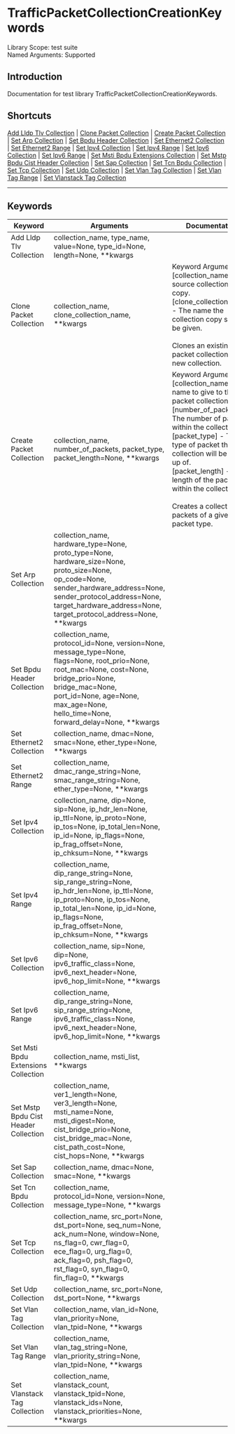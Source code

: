 # TrafficPacketCollectionCreationKeywords
Library Scope: test suite<br>
Named Arguments: Supported

## Introduction
Documentation for test library TrafficPacketCollectionCreationKeywords.

## Shortcuts
[Add Lldp Tlv Collection](#Add_Lldp_Tlv_Collection) | [Clone Packet Collection](#Clone_Packet_Collection) | [Create Packet Collection](#Create_Packet_Collection) | [Set Arp Collection](#Set_Arp_Collection) | [Set Bpdu Header Collection](#Set_Bpdu_Header_Collection) | [Set Ethernet2 Collection](#Set_Ethernet2_Collection) | [Set Ethernet2 Range](#Set_Ethernet2_Range) | [Set Ipv4 Collection](#Set_Ipv4_Collection) | [Set Ipv4 Range](#Set_Ipv4_Range) | [Set Ipv6 Collection](#Set_Ipv6_Collection) | [Set Ipv6 Range](#Set_Ipv6_Range) | [Set Msti Bpdu Extensions Collection](#Set_Msti_Bpdu_Extensions_Collection) | [Set Mstp Bpdu Cist Header Collection](#Set_Mstp_Bpdu_Cist_Header_Collection) | [Set Sap Collection](#Set_Sap_Collection) | [Set Tcn Bpdu Collection](#Set_Tcn_Bpdu_Collection) | [Set Tcp Collection](#Set_Tcp_Collection) | [Set Udp Collection](#Set_Udp_Collection) | [Set Vlan Tag Collection](#Set_Vlan_Tag_Collection) | [Set Vlan Tag Range](#Set_Vlan_Tag_Range) | [Set Vlanstack Tag Collection](#Set_Vlanstack_Tag_Collection)
***

## Keywords
| Keyword | Arguments | Documentation |
|---------|-----------|---------------|
| <a name="Add_Lldp_Tlv_Collection"></a>Add Lldp Tlv Collection | collection_name, type_name, value=None, type_id=None, length=None, **kwargs |  |
| <a name="Clone_Packet_Collection"></a>Clone Packet Collection | collection_name, clone_collection_name, **kwargs | Keyword Arguments:<br>[collection_name] - The source collection to copy.<br>[clone_collection_name] - The name the collection copy should be given.<br><br>Clones an existing packet collection to a new collection. |
| <a name="Create_Packet_Collection"></a>Create Packet Collection | collection_name, number_of_packets, packet_type, packet_length=None, **kwargs | Keyword Arguments:<br>[collection_name] - The name to give to the packet collection.<br>[number_of_packets] - The number of packets within the collection.<br>[packet_type] - The type of packet that the collection will be made up of.<br>[packet_length] - The length of the packets within the collection.<br><br>Creates a collection of packets of a given packet type. |
| <a name="Set_Arp_Collection"></a>Set Arp Collection | collection_name, hardware_type=None, proto_type=None, hardware_size=None, proto_size=None, op_code=None, sender_hardware_address=None, sender_protocol_address=None, target_hardware_address=None, target_protocol_address=None, **kwargs |  |
| <a name="Set_Bpdu_Header_Collection"></a>Set Bpdu Header Collection | collection_name, protocol_id=None, version=None, message_type=None, flags=None, root_prio=None, root_mac=None, cost=None, bridge_prio=None, bridge_mac=None, port_id=None, age=None, max_age=None, hello_time=None, forward_delay=None, **kwargs |  |
| <a name="Set_Ethernet2_Collection"></a>Set Ethernet2 Collection | collection_name, dmac=None, smac=None, ether_type=None, **kwargs |  |
| <a name="Set_Ethernet2_Range"></a>Set Ethernet2 Range | collection_name, dmac_range_string=None, smac_range_string=None, ether_type=None, **kwargs |  |
| <a name="Set_Ipv4_Collection"></a>Set Ipv4 Collection | collection_name, dip=None, sip=None, ip_hdr_len=None, ip_ttl=None, ip_proto=None, ip_tos=None, ip_total_len=None, ip_id=None, ip_flags=None, ip_frag_offset=None, ip_chksum=None, **kwargs |  |
| <a name="Set_Ipv4_Range"></a>Set Ipv4 Range | collection_name, dip_range_string=None, sip_range_string=None, ip_hdr_len=None, ip_ttl=None, ip_proto=None, ip_tos=None, ip_total_len=None, ip_id=None, ip_flags=None, ip_frag_offset=None, ip_chksum=None, **kwargs |  |
| <a name="Set_Ipv6_Collection"></a>Set Ipv6 Collection | collection_name, sip=None, dip=None, ipv6_traffic_class=None, ipv6_next_header=None, ipv6_hop_limit=None, **kwargs |  |
| <a name="Set_Ipv6_Range"></a>Set Ipv6 Range | collection_name, dip_range_string=None, sip_range_string=None, ipv6_traffic_class=None, ipv6_next_header=None, ipv6_hop_limit=None, **kwargs |  |
| <a name="Set_Msti_Bpdu_Extensions_Collection"></a>Set Msti Bpdu Extensions Collection | collection_name, msti_list, **kwargs |  |
| <a name="Set_Mstp_Bpdu_Cist_Header_Collection"></a>Set Mstp Bpdu Cist Header Collection | collection_name, ver1_length=None, ver3_length=None, msti_name=None, msti_digest=None, cist_bridge_prio=None, cist_bridge_mac=None, cist_path_cost=None, cist_hops=None, **kwargs |  |
| <a name="Set_Sap_Collection"></a>Set Sap Collection | collection_name, dmac=None, smac=None, **kwargs |  |
| <a name="Set_Tcn_Bpdu_Collection"></a>Set Tcn Bpdu Collection | collection_name, protocol_id=None, version=None, message_type=None, **kwargs |  |
| <a name="Set_Tcp_Collection"></a>Set Tcp Collection | collection_name, src_port=None, dst_port=None, seq_num=None, ack_num=None, window=None, ns_flag=0, cwr_flag=0, ece_flag=0, urg_flag=0, ack_flag=0, psh_flag=0, rst_flag=0, syn_flag=0, fin_flag=0, **kwargs |  |
| <a name="Set_Udp_Collection"></a>Set Udp Collection | collection_name, src_port=None, dst_port=None, **kwargs |  |
| <a name="Set_Vlan_Tag_Collection"></a>Set Vlan Tag Collection | collection_name, vlan_id=None, vlan_priority=None, vlan_tpid=None, **kwargs |  |
| <a name="Set_Vlan_Tag_Range"></a>Set Vlan Tag Range | collection_name, vlan_tag_string=None, vlan_priority_string=None, vlan_tpid=None, **kwargs |  |
| <a name="Set_Vlanstack_Tag_Collection"></a>Set Vlanstack Tag Collection | collection_name, vlanstack_count, vlanstack_tpid=None, vlanstack_ids=None, vlanstack_priorities=None, **kwargs |  |
